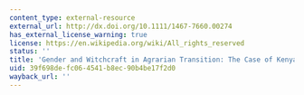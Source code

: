 ```yaml
---
content_type: external-resource
external_url: http://dx.doi.org/10.1111/1467-7660.00274
has_external_license_warning: true
license: https://en.wikipedia.org/wiki/All_rights_reserved
status: ''
title: 'Gender and Witchcraft in Agrarian Transition: The Case of Kenyan Horticulture'
uid: 39f698de-fc06-4541-b8ec-90b4be17f2d0
wayback_url: ''
---
```

